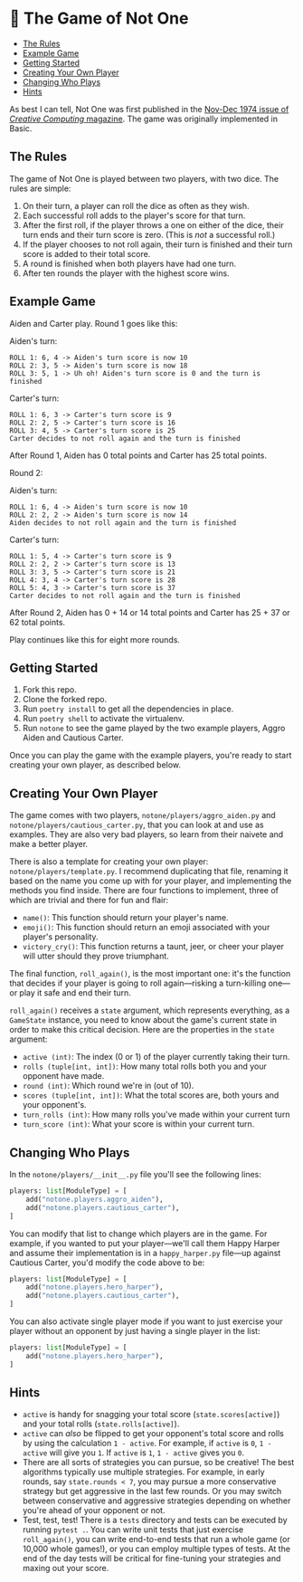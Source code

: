 # 🎲 The Game of Not One

- [The Rules](#the-rules)
- [Example Game](#example-game)
- [Getting Started](#getting-started)
- [Creating Your Own Player](#creating-your-own-player)
- [Changing Who Plays](#changing-who-plays)
- [Hints](#hints)

As best I can tell, Not One was first published in the [Nov-Dec 1974 issue of _Creative Computing_ magazine](https://videogamegeek.com/videogame/246481/notone). The game was originally implemented in Basic.

## The Rules

The game of Not One is played between two players, with two dice. The rules are simple:

1. On their turn, a player can roll the dice as often as they wish.
1. Each successful roll adds to the player's score for that turn.
1. After the first roll, if the player throws a one on either of the dice, their turn ends and their turn score is zero. (This is _not_ a successful roll.)
1. If the player chooses to not roll again, their turn is finished and their turn score is added to their total score.
1. A round is finished when both players have had one turn.
1. After ten rounds the player with the highest score wins.

## Example Game

Aiden and Carter play. Round 1 goes like this:

Aiden's turn:

```
ROLL 1: 6, 4 -> Aiden's turn score is now 10
ROLL 2: 3, 5 -> Aiden's turn score is now 18
ROLL 3: 5, 1 -> Uh oh! Aiden's turn score is 0 and the turn is finished
```

Carter's turn:

```
ROLL 1: 6, 3 -> Carter's turn score is 9
ROLL 2: 2, 5 -> Carter's turn score is 16
ROLL 3: 4, 5 -> Carter's turn score is 25
Carter decides to not roll again and the turn is finished
```

After Round 1, Aiden has 0 total points and Carter has 25 total points.

Round 2:

Aiden's turn:

```
ROLL 1: 6, 4 -> Aiden's turn score is now 10
ROLL 2: 2, 2 -> Aiden's turn score is now 14
Aiden decides to not roll again and the turn is finished
```

Carter's turn:

```
ROLL 1: 5, 4 -> Carter's turn score is 9
ROLL 2: 2, 2 -> Carter's turn score is 13
ROLL 3: 3, 5 -> Carter's turn score is 21
ROLL 4: 3, 4 -> Carter's turn score is 28
ROLL 5: 4, 3 -> Carter's turn score is 37
Carter decides to not roll again and the turn is finished
```

After Round 2, Aiden has 0 + 14 or 14 total points and Carter has 25 + 37 or 62 total points.

Play continues like this for eight more rounds.

## Getting Started

1. Fork this repo.
1. Clone the forked repo.
1. Run `poetry install` to get all the dependencies in place.
1. Run `poetry shell` to activate the virtualenv.
1. Run `notone` to see the game played by the two example players, Aggro Aiden and Cautious Carter.

Once you can play the game with the example players, you're ready to start creating your own player, as described below.

## Creating Your Own Player

The game comes with two players, `notone/players/aggro_aiden.py` and `notone/players/cautious_carter.py`, that you can look at and use as examples. They are also very bad players, so learn from their naivete and make a better player.

There is also a template for creating your own player: `notone/players/template.py`. I recommend duplicating that file, renaming it based on the name you come up with for your player, and implementing the methods you find inside. There are four functions to implement, three of which are trivial and there for fun and flair:

- `name()`: This function should return your player's name.
- `emoji()`: This function should return an emoji associated with your player's personality.
- `victory_cry()`: This function returns a taunt, jeer, or cheer your player will utter should they prove triumphant.

The final function, `roll_again()`, is the most important one: it's the function that decides if your player is going to roll again—risking a turn-killing one—or play it safe and end their turn.

`roll_again()` receives a `state` argument, which represents everything, as a `GameState` instance, you need to know about the game's current state in order to make this critical decision. Here are the properties in the `state` argument:

- `active (int)`: The index (0 or 1) of the player currently taking their turn.
- `rolls (tuple[int, int])`: How many total rolls both you and your opponent have made.
- `round (int)`: Which round we're in (out of 10).
- `scores (tuple[int, int])`: What the total scores are, both yours and your opponent's.
- `turn_rolls (int)`: How many rolls you've made within your current turn
- `turn_score (int)`: What your score is within your current turn.

## Changing Who Plays

In the `notone/players/__init__.py` file you'll see the following lines:

```python
players: list[ModuleType] = [
    add("notone.players.aggro_aiden"),
    add("notone.players.cautious_carter"),
]
```

You can modify that list to change which players are in the game. For example, if you wanted to put your player—we'll call them Happy Harper and assume their implementation is in a `happy_harper.py` file—up against Cautious Carter, you'd modify the code above to be:

```python
players: list[ModuleType] = [
    add("notone.players.hero_harper"),
    add("notone.players.cautious_carter"),
]
```

You can also activate single player mode if you want to just exercise your player without an opponent by just having a single player in the list:

```python
players: list[ModuleType] = [
    add("notone.players.hero_harper"),
]
```

## Hints

- `active` is handy for snagging your total score (`state.scores[active]`) and your total rolls (`state.rolls[active]`).
- `active` can _also_ be flipped to get your opponent's total score and rolls by using the calculation `1 - active`. For example, if `active` is `0`, `1 - active` will give you `1`. If `active` is `1`, `1 - active` gives you `0`.
- There are all sorts of strategies you can pursue, so be creative! The best algorithms typically use multiple strategies. For example, in early rounds, say `state.rounds < 7`, you may pursue a more conservative strategy but get aggressive in the last few rounds. Or you may switch between conservative and aggressive strategies depending on whether you're ahead of your opponent or not.
- Test, test, test! There is a `tests` directory and tests can be executed by running `pytest .`. You can write unit tests that just exercise `roll_again()`, you can write end-to-end tests that run a whole game (or 10,000 whole games!), or you can employ multiple types of tests. At the end of the day tests will be critical for fine-tuning your strategies and maxing out your score.
